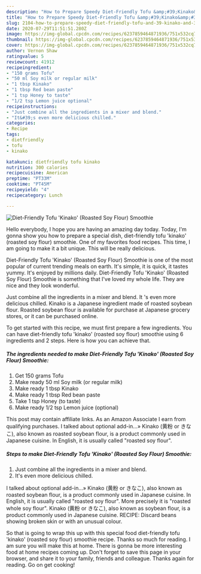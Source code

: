 ```yaml
---
description: "How to Prepare Speedy Diet-Friendly Tofu &amp;#39;Kinako&amp;#39; (Roasted Soy Flour) Smoothie"
title: "How to Prepare Speedy Diet-Friendly Tofu &amp;#39;Kinako&amp;#39; (Roasted Soy Flour) Smoothie"
slug: 2104-how-to-prepare-speedy-diet-friendly-tofu-and-39-kinako-and-39-roasted-soy-flour-smoothie
date: 2020-07-29T11:51:51.280Z
image: https://img-global.cpcdn.com/recipes/6237859464871936/751x532cq70/diet-friendly-tofu-kinako-roasted-soy-flour-smoothie-recipe-main-photo.jpg
thumbnail: https://img-global.cpcdn.com/recipes/6237859464871936/751x532cq70/diet-friendly-tofu-kinako-roasted-soy-flour-smoothie-recipe-main-photo.jpg
cover: https://img-global.cpcdn.com/recipes/6237859464871936/751x532cq70/diet-friendly-tofu-kinako-roasted-soy-flour-smoothie-recipe-main-photo.jpg
author: Vernon Shaw
ratingvalue: 5
reviewcount: 41912
recipeingredient:
- "150 grams Tofu"
- "50 ml Soy milk or regular milk"
- "1 tbsp Kinako"
- "1 tbsp Red bean paste"
- "1 tsp Honey to taste"
- "1/2 tsp Lemon juice optional"
recipeinstructions:
- "Just combine all the ingredients in a mixer and blend."
- "It&#39;s even more delicious chilled."
categories:
- Recipe
tags:
- dietfriendly
- tofu
- kinako

katakunci: dietfriendly tofu kinako 
nutrition: 300 calories
recipecuisine: American
preptime: "PT33M"
cooktime: "PT45M"
recipeyield: "4"
recipecategory: Lunch

---
```



![Diet-Friendly Tofu &#39;Kinako&#39; (Roasted Soy Flour) Smoothie](https://img-global.cpcdn.com/recipes/6237859464871936/751x532cq70/diet-friendly-tofu-kinako-roasted-soy-flour-smoothie-recipe-main-photo.jpg)

Hello everybody, I hope you are having an amazing day today. Today, I'm gonna show you how to prepare a special dish, diet-friendly tofu &#39;kinako&#39; (roasted soy flour) smoothie. One of my favorites food recipes. This time, I am going to make it a bit unique. This will be really delicious.

Diet-Friendly Tofu &#39;Kinako&#39; (Roasted Soy Flour) Smoothie is one of the most popular of current trending meals on earth. It's simple, it is quick, it tastes yummy. It's enjoyed by millions daily. Diet-Friendly Tofu &#39;Kinako&#39; (Roasted Soy Flour) Smoothie is something that I've loved my whole life. They are nice and they look wonderful.

Just combine all the ingredients in a mixer and blend. It &#39;s even more delicious chilled. Kinako is a Japanese ingredient made of roasted soybean flour. Roasted soybean flour is available for purchase at Japanese grocery stores, or it can be purchased online.


To get started with this recipe, we must first prepare a few ingredients. You can have diet-friendly tofu &#39;kinako&#39; (roasted soy flour) smoothie using 6 ingredients and 2 steps. Here is how you can achieve that.

<!--inarticleads1-->

##### The ingredients needed to make Diet-Friendly Tofu &#39;Kinako&#39; (Roasted Soy Flour) Smoothie:

1. Get 150 grams Tofu
1. Make ready 50 ml Soy milk (or regular milk)
1. Make ready 1 tbsp Kinako
1. Make ready 1 tbsp Red bean paste
1. Take 1 tsp Honey (to taste)
1. Make ready 1/2 tsp Lemon juice (optional)


This post may contain affiliate links. As an Amazon Associate I earn from qualifying purchases. I talked about optional add-in…» Kinako (黄粉 or きなこ), also known as roasted soybean flour, is a product commonly used in Japanese cuisine. In English, it is usually called &#34;roasted soy flour&#34;. 

<!--inarticleads2-->

##### Steps to make Diet-Friendly Tofu &#39;Kinako&#39; (Roasted Soy Flour) Smoothie:

1. Just combine all the ingredients in a mixer and blend.
1. It&#39;s even more delicious chilled.


I talked about optional add-in…» Kinako (黄粉 or きなこ), also known as roasted soybean flour, is a product commonly used in Japanese cuisine. In English, it is usually called &#34;roasted soy flour&#34;. More precisely it is &#34;roasted whole soy flour&#34;. Kinako (黄粉 or きなこ), also known as soybean flour, is a product commonly used in Japanese cuisine. RECIPE: Discard beans showing broken skin or with an unusual colour. 

So that is going to wrap this up with this special food diet-friendly tofu &#39;kinako&#39; (roasted soy flour) smoothie recipe. Thanks so much for reading. I am sure you will make this at home. There is gonna be more interesting food at home recipes coming up. Don't forget to save this page in your browser, and share it to your family, friends and colleague. Thanks again for reading. Go on get cooking!
